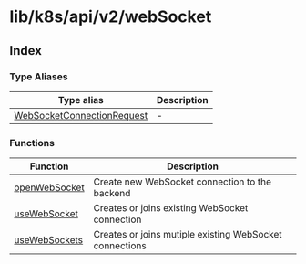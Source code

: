 # lib/k8s/api/v2/webSocket

## Index

### Type Aliases

| Type alias | Description |
| ------ | ------ |
| [WebSocketConnectionRequest](type-aliases/WebSocketConnectionRequest.md) | - |

### Functions

| Function | Description |
| ------ | ------ |
| [openWebSocket](functions/openWebSocket.md) | Create new WebSocket connection to the backend |
| [useWebSocket](functions/useWebSocket.md) | Creates or joins existing WebSocket connection |
| [useWebSockets](functions/useWebSockets.md) | Creates or joins mutiple existing WebSocket connections |
